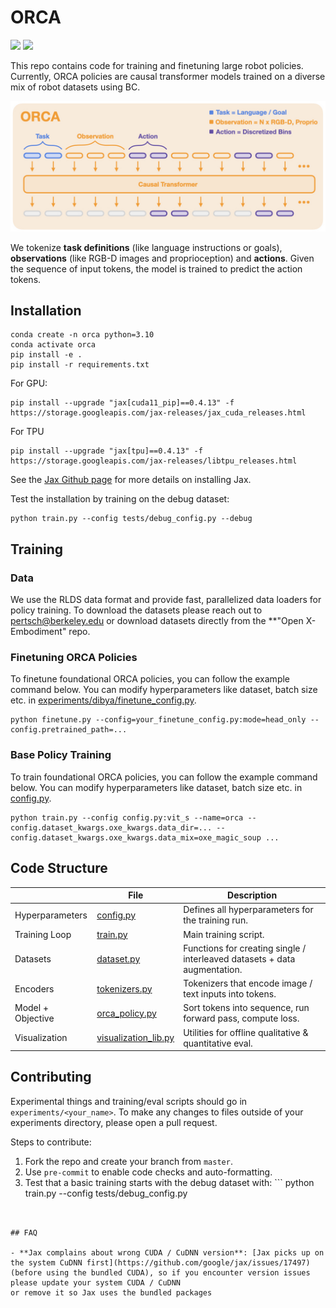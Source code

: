 # ORCA

![](https://github.com/rail-berkeley/orca/workflows/run-debug/badge.svg)
![](https://github.com/rail-berkeley/orca/workflows/pre-commit/badge.svg)

This repo contains code for training and finetuning large robot policies.
Currently, ORCA policies are causal transformer models trained on a diverse mix of robot datasets using BC.

![ORCA model](docs/assets/orca_model.jpeg)

We tokenize **task definitions** (like language instructions or goals), **observations** (like RGB-D images and proprioception)
and **actions**. Given the sequence of input tokens, the model is trained to predict the action tokens.

## Installation
```
conda create -n orca python=3.10
conda activate orca
pip install -e .
pip install -r requirements.txt
```
For GPU:
```
pip install --upgrade "jax[cuda11_pip]==0.4.13" -f https://storage.googleapis.com/jax-releases/jax_cuda_releases.html
```

For TPU
```
pip install --upgrade "jax[tpu]==0.4.13" -f https://storage.googleapis.com/jax-releases/libtpu_releases.html
```
See the [Jax Github page](https://github.com/google/jax) for more details on installing Jax.

Test the installation by training on the debug dataset:
```
python train.py --config tests/debug_config.py --debug
```

## Training

### Data
We use the RLDS data format and provide fast, parallelized data loaders for policy training. To download the datasets
please reach out to [pertsch@berkeley.edu](mailto:pertsch@berkeley.edu) or download datasets directly from the
**"Open X-Embodiment" repo.

### Finetuning ORCA Policies

To finetune foundational ORCA policies, you can follow the example command below. You can modify hyperparameters like dataset, batch size etc. in [experiments/dibya/finetune_config.py](finetune_config.py).

```
python finetune.py --config=your_finetune_config.py:mode=head_only --config.pretrained_path=...
```

### Base Policy Training

To train foundational ORCA policies, you can follow the example command below. You can modify hyperparameters like
dataset, batch size etc. in [config.py](config.py).
```
python train.py --config config.py:vit_s --name=orca --config.dataset_kwargs.oxe_kwargs.data_dir=... --config.dataset_kwargs.oxe_kwargs.data_mix=oxe_magic_soup ...
```


## Code Structure

|  | File                                                    | Description                                                               |
| --- |---------------------------------------------------------|---------------------------------------------------------------------------|
| Hyperparameters | [config.py](config.py)                                  | Defines all hyperparameters for the training run.                         |
| Training Loop | [train.py](train.py)                                    | Main training script.                                                     |
| Datasets | [dataset.py](orca/data/dataset.py)                      | Functions for creating single / interleaved datasets + data augmentation. |
| Encoders | [tokenizers.py](orca/model/components/tokenizers.py)    | Tokenizers that encode image / text inputs into tokens.                   |
| Model + Objective | [orca_policy.py](orca/model/orca_policy.py)             | Sort tokens into sequence, run forward pass, compute loss.                |
| Visualization | [visualization_lib.py](orca/utils/visualization_lib.py) | Utilities for offline qualitative & quantitative eval.                    |

## Contributing
Experimental things and training/eval scripts should go in `experiments/<your_name>`. To make any changes to files outside of your experiments directory, please open a pull request.

Steps to contribute:
1. Fork the repo and create your branch from `master`.
2. Use `pre-commit` to enable code checks and auto-formatting.
3. Test that a basic training starts with the debug dataset with: ```
python train.py --config tests/debug_config.py
```


## FAQ

- **Jax complains about wrong CUDA / CuDNN version**: [Jax picks up on the system CuDNN first](https://github.com/google/jax/issues/17497)
(before using the bundled CUDA), so if you encounter version issues please update your system CUDA / CuDNN
or remove it so Jax uses the bundled packages
